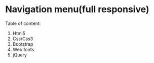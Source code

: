 # Navigation menu(full responsive)

Table of content:
1. Html5
2. Css/Css3
3. Bootstrap
4. Web fonts
5. jQuery
